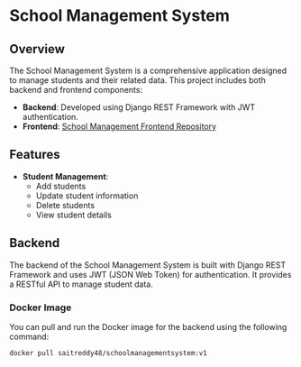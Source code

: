 # School Management System

## Overview

The School Management System is a comprehensive application designed to manage students and their related data. This project includes both backend and frontend components:

- **Backend**: Developed using Django REST Framework with JWT authentication.
- **Frontend**: [School Management Frontend Repository](https://github.com/saitr/SchoolManagementFrontend.git)

## Features

- **Student Management**: 
  - Add students
  - Update student information
  - Delete students
  - View student details

## Backend

The backend of the School Management System is built with Django REST Framework and uses JWT (JSON Web Token) for authentication. It provides a RESTful API to manage student data.

### Docker Image

You can pull and run the Docker image for the backend using the following command:

```bash
docker pull saitreddy48/schoolmanagementsystem:v1
